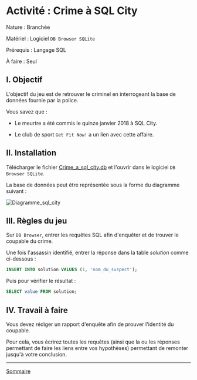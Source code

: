 # Activité : Crime à SQL City

Nature : Branchée

Matériel : Logiciel `DB Browser SQLite`

Prérequis : Langage SQL

À faire : Seul

## I. Objectif

L'objectif du jeu est de retrouver le criminel en interrogeant la base de données fournie par la police.

Vous savez que :

- Le meurtre a été commis le quinze janvier 2018 à SQL City.

- Le club de sport `Get Fit Now!` a un lien avec cette affaire.

## II. Installation

Télécharger le fichier [Crime_a_sql_city.db](./src/crime_a_sql_city.db) et l'ouvrir dans le logiciel `DB Browser SQLite`.

La base de données peut être représentée sous la forme du diagramme suivant :

![Diagramme_sql_city](./img/diagramme_sql_city.png)

## III. Règles du jeu

Sur `DB Browser`, entrer les requêtes SQL afin d'enquêter et de trouver le coupable du crime.

Une fois l'assassin identifié, entrer la réponse dans la table $solution$ comme ci-dessous :

```sql
INSERT INTO solution VALUES (1, 'nom_du_suspect');
```

Puis pour vérifier le résultat :

```sql
SELECT value FROM solution;
```

## IV. Travail à faire

Vous devez rédiger un rapport d'enquête afin de prouver l'identité du coupable.

Pour cela, vous écrirez toutes les requêtes (ainsi que la ou les réponses permettant de faire les liens entre vos hypothèses) permettant de remonter jusqu'à votre conclusion.

________________

[Sommaire](./../README.md)